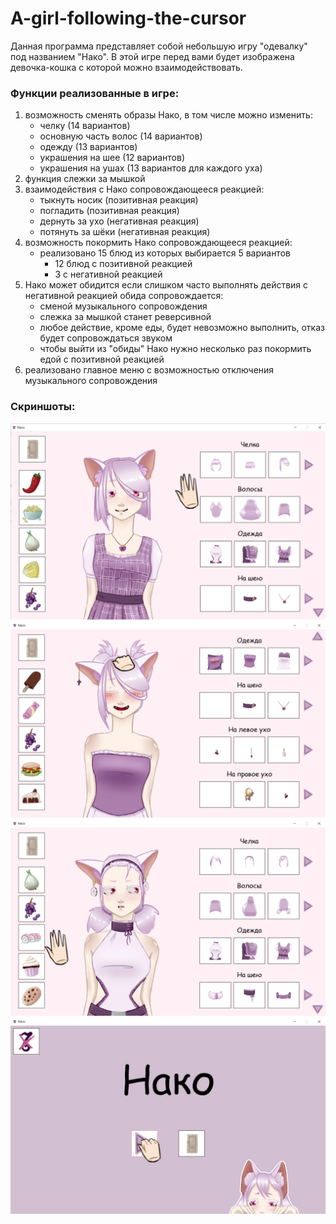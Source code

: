 # A-girl-following-the-cursor

Данная программа представляет собой небольшую игру "одевалку" под названием "Нако". В этой игре перед вами будет изображена девочка-кошка с которой можно взаимодействовать.

### Функции реализованные в игре:
1. возможность сменять образы Нако, в том числе можно изменить:
   - челку (14 вариантов)
   - основную часть волос (14 вариантов)
   - одежду (13 вариантов)
   - украшения на шее (12 вариантов)
   - украшения на ушах (13 вариантов для каждого уха)
2. функция слежки за мышкой
3. взаимодействия с Нако сопровождающееся реакцией:
   - тыкнуть носик (позитивная реакция)
   - погладить (позитивная реакция)
   - дернуть за ухо (негативная реакция)
   - потянуть за шёки (негативная реакция)
5. возможность покормить Нако сопровождающееся реакцией:
   - реализовано 15 блюд из которых выбирается 5 вариантов
     - 12 блюд с позитивной реакцией
     - 3 с негативной реакцией
6. Нако может обидится если слишком часто выполнять действия с негативной реакцией обида сопровождается:
   - сменой музыкального сопровождения
   - слежка за мышкой станет реверсивной
   - любое действие, кроме еды, будет невозможно выполнить, отказ будет сопровождаться звуком
   - чтобы выйти из "обиды" Нако нужно несколько раз покормить едой с позитивной реакцией
7. реализовано главное меню с возможностью отключения музыкального сопровождения

### Скриншоты:
![screenshot 4](https://github.com/Yulya-S/A-girl-following-the-cursor/blob/main/screenshots/screenshot_4.jpg)
![screenshot 2](https://github.com/Yulya-S/A-girl-following-the-cursor/blob/main/screenshots/screenshot_2.jpg)
![screenshot 3](https://github.com/Yulya-S/A-girl-following-the-cursor/blob/main/screenshots/screenshot_3.jpg)
![screenshot 1](https://github.com/Yulya-S/A-girl-following-the-cursor/blob/main/screenshots/screenshot_1.jpg)
